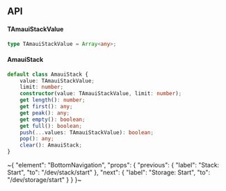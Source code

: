 

## API

#### TAmauiStackValue

```ts
type TAmauiStackValue = Array<any>;
```

#### AmauiStack

```ts
default class AmauiStack {
    value: TAmauiStackValue;
    limit: number;
    constructor(value: TAmauiStackValue, limit: number);
    get length(): number;
    get first(): any;
    get peak(): any;
    get empty(): boolean;
    get full(): boolean;
    push(...values: TAmauiStackValue): boolean;
    pop(): any;
    clear(): AmauiStack;
}
```

~{
  "element": "BottomNavigation",
  "props": {
    "previous": {
      "label": "Stack: Start",
      "to": "/dev/stack/start"
    },
    "next": {
      "label": "Storage: Start",
      "to": "/dev/storage/start"
    }
  }
}~
